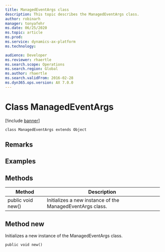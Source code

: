 ```yaml
---
title: ManagedEventArgs class
description: This topic describes the ManagedEventArgs class.
author: robinarh
manager: tonyafehr
ms.date: 06/25/2020
ms.topic: article
ms.prod: 
ms.service: dynamics-ax-platform
ms.technology: 

audience: Developer
ms.reviewer: rhaertle
ms.search.scope: Operations
ms.search.region: Global
ms.author: rhaertle
ms.search.validFrom: 2016-02-28
ms.dyn365.ops.version: AX 7.0.0
---
```


# Class ManagedEventArgs

[!include [banner](../includes/banner.md)]


```xpp
class ManagedEventArgs extends Object
```

## Remarks

## Examples

## Methods

| Method            | Description                                               |
|-------------------|-----------------------------------------------------------|
| public void new() | Initializes a new instance of the ManagedEventArgs class. |

## Method new

Initializes a new instance of the ManagedEventArgs class.

```xpp
public void new()
```

